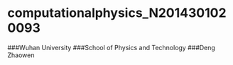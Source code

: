 # computationalphysics_N2014301020093
###Wuhan University
###School of Physics and Technology
###Deng Zhaowen

